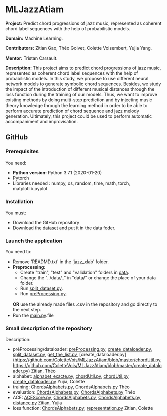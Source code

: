 # MLJazzAtiam

**Project:** Predict chord progressions of jazz music, represented as coherent chord label sequences with the help of probabilistic models.

**Domain:** Machine Learning.

**Contributors:** Zitian Gao, Théo Golvet, Colette Voisembert, Yujia Yang.

**Mentor:** Tristan Carsault.

**Description:** This project aims to predict chord progressions of jazz music, represented as coherent chord label sequences with the help of probabilistic models. In this study, we propose to use different neural network models to generate symbolic chord sequences. Besides, we study the impact of the introduction of different musical distances through the loss function during the training of our models. Thus, we want to improve existing methods by doing multi-step prediction and by injecting music theory knowledge through the learning method in order to be able to perform accurate prediction of chord sequence and jazz melody generation. Ultimately, this project could be used to perform automatic accompaniment and improvisation.

## GitHub

### Prerequisites
You need:
         <ul>
         <li> **Python version:**  Python 3.7.1 (2020-01-20) </li>
         <li> Pytorch </li>
         <li>Libraries needed : numpy, os, random, time, math, torch, matplotlib.pyplot
         </ul>

### Installation
You must:
         <ul>
         <li>Download the GitHub repository</li>
         <li>Download the [dataset](https://github.com/keunwoochoi/lstm_real_book) and put it in the data foder.</li>
         </ul>
         
### Launch the application
You need to:
         <ul>
        <li>Remove 'READMD.txt' in the 'jazz_xlab' folder.
        <li>**Preprocessing:** <ul>
                             <li>Create "train", "test" and "validation" folders in [data](https://github.com/ColetteVois/MLJazzAtiam/tree/master/data).
                             <li>Change the "../data/.." in "data/" or change the place of your data folder.
                             <li>Run [split_dataset.py](https://github.com/ColetteVois/MLJazzAtiam/blob/master/split_dataset.py).
                             <li>Run [preProcessing.py](https://github.com/ColetteVois/MLJazzAtiam/blob/master/preProcessing.py).
                             </ul>   
            **OR** use the already made files .csv in the repository and go directly to the next step.
        <li>Run the [main.py](https://github.com/ColetteVois/MLJazzAtiam/blob/master/main.py).file</li>
        </ul>

  
### Small description of the repository
Description:
        <ul>
        <li>préProcessing/dataloader: [preProcessing.py](https://github.com/ColetteVois/MLJazzAtiam/blob/master/preProcessing.py), [create_dataloader.py](https://github.com/ColetteVois/MLJazzAtiam/blob/master/create_dataloader.py), [split_dataset.py](https://github.com/ColetteVois/MLJazzAtiam/blob/master/split_dataset.py), [get_the_list.py](https://github.com/ColetteVois/MLJazzAtiam/blob/master/get_the_list.py), [create_dataloader.py](https://github.com/ColetteVois/MLJazzAtiam/blob/master/chordUtil.py, https://github.com/ColetteVois/MLJazzAtiam/blob/master/create_dataloader.py) Zitian, Théo            
        <li>alphabet: [alphabet_exacte.py](https://github.com/ColetteVois/MLJazzAtiam/blob/master/alphabet_exacte.py), [chordUtil.py](https://github.com/ColetteVois/MLJazzAtiam/blob/master/alphabet_redu.py), [chordUtil.py](https://github.com/ColetteVois/MLJazzAtiam/blob/master/chordUtil.py), [create_dataloader.py](https://github.com/ColetteVois/MLJazzAtiam/blob/master/create_dataloader.py) Yujia, Colette
        <li>training: [ChordsAlphabets.py](https://github.com/ColetteVois/MLJazzAtiam/blob/master/ChordsAlphabets.py), [ChordsAlphabets.py](https://github.com/ColetteVois/MLJazzAtiam/blob/master/ChordsAlphabets.py) Théo                 
        <li>evaluation: [ChordsAlphabets.py](https://github.com/ColetteVois/MLJazzAtiam/blob/master/ChordsAlphabets.py), [ChordsAlphabets.py](https://github.com/ColetteVois/MLJazzAtiam/blob/master/ChordsAlphabets.py) Théo                
        <li>ACE: [ACEScore.py](https://github.com/ColetteVois/MLJazzAtiam/blob/master/ACEScore.py), [ChordsAlphabets.py](https://github.com/ColetteVois/MLJazzAtiam/blob/master/ChordsAlphabets.py), [ChordsAlphabets.py](https://github.com/ColetteVois/MLJazzAtiam/blob/master/ChordsAlphabets.py), [distance.py](https://github.com/ColetteVois/MLJazzAtiam/blob/master/distance.py) Zitian, Yujia
        <li>loss function: [ChordsAlphabets.py](https://github.com/ColetteVois/MLJazzAtiam/blob/master/ChordsAlphabets.py), [representation.py](https://github.com/ColetteVois/MLJazzAtiam/blob/master/representation.py) Zitian, Colette
         </li>
        </ul>
